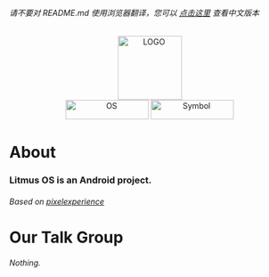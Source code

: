 ###### 请不要对 README.md 使用浏览器翻译，您可以 [点击这里](https://github.com/project-litmus/.github/blob/main/profile/README-zh-cn.md) 查看中文版本  
  
<div align="center">    
  <img src="https://s1.ax1x.com/2023/04/14/p9SUorR.png" width = "115" height = "115" alt="LOGO" />
</div>
<div align="center">
  <img src="https://s1.ax1x.com/2023/04/14/p9Sdk01.png" width = "148.6" height = "35" alt="OS" />
  <a href="js.design">
    <img src="https://s1.ax1x.com/2023/04/14/p9SdATx.png" width = "148.6" height = "35" alt="Symbol" />
  </a>
</div>

# About
### Litmus OS is an Android project.
###### Based on [pixelexperience](https://github.com/pixelexperience) 
# Our Talk Group</H2>
###### Nothing.
